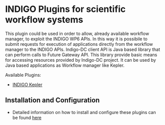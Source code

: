 # INDIGO Plugins for scientific workflow systems

This plugin could be used in order to allow, already available workflow manager, to exploit the INDIGO WP6 APIs. 
In this way it is possibile to submit requests for execution of applications directly from the workflow manager to the INDIGO APIs.
Indigo-DC client API is Java based library that can perform calls to Future Gateway API. This library provide basic means for accessing resources provided by Indigo-DC project. It can be used by Java based applications as Workflow manager like Kepler.

Available Plugins:
* [INDIGO Kepler](kepler1.md)

<a id="install"></a>
## Installation and Configuration

* Detailed information on how to install and configure these plugins can be found [here](https://www.gitbook.com/book/indigo-dc/indigokepler/details)
